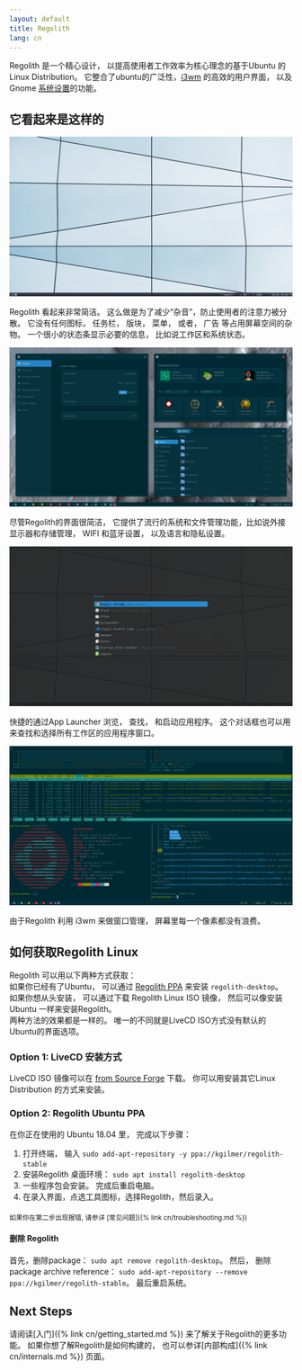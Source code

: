 ```yaml
---
layout: default
title: Regolith
lang: cn
---
```


Regolith 是一个精心设计， 以提高使用者工作效率为核心理念的基于Ubuntu 的 Linux Distribution。 它整合了ubuntu的广泛性，[i3wm](https://i3wm.org/)
的高效的用户界面， 以及 Gnome [系统设置](https://gitlab.gnome.org/GNOME/gnome-control-center)的功能。

## 它看起来是这样的

<a href="/assets/screenshot-empty.png"><img class="screenshot" alt="Empty Desktop" src="/assets/screenshot-empty.png"/></a>

Regolith 看起来非常简洁。 这么做是为了减少“杂音”，防止使用者的注意力被分散。 它没有任何图标， 任务栏， 版块， 菜单， 或者， 广告 等占用屏幕空间的杂物。 
一个很小的状态条显示必要的信息， 比如说工作区和系统状态。

<a href="/assets/screenshot-apps.png"><img class="screenshot" alt="Tiled Windows" src="/assets/screenshot-apps.png"/></a>

尽管Regolith的界面很简洁， 它提供了流行的系统和文件管理功能，比如说外接显示器和存储管理， WIFI 和蓝牙设置， 以及语言和隐私设置。

<a href="/assets/screenshot-rofi.png"><img class="screenshot" alt="Launch Apps" src="/assets/screenshot-rofi.png"/></a>

快捷的通过App Launcher 浏览， 查找， 和启动应用程序。 这个对话框也可以用来查找和选择所有工作区的应用程序窗口。

<a href="/assets/screenshot-term.png"><img class="screenshot" alt="View Terminals" src="/assets/screenshot-term.png"/></a>

由于Regolith 利用 i3wm 来做窗口管理， 屏幕里每一个像素都没有浪费。 

## 如何获取Regolith Linux

Regolith 可以用以下两种方式获取：  
如果你已经有了Ubuntu， 可以通过 [Regolith PPA](https://launchpad.net/~kgilmer/+archive/ubuntu/regolith-stable) 来安装 `regolith-desktop`。  
如果你想从头安装， 可以通过下载 Regolith Linux ISO 镜像， 然后可以像安装Ubuntu 一样来安装Regolith。  
两种方法的效果都是一样的。 唯一的不同就是LiveCD ISO方式没有默认的Ubuntu的界面选项。

### Option 1: LiveCD 安装方式

LiveCD ISO 镜像可以在 [from Source Forge](https://sourceforge.net/projects/regolith-linux/) 下载。 你可以用安装其它Linux Distribution 的方式来安装。

### Option 2: Regolith Ubuntu PPA

在你正在使用的 Ubuntu 18.04 里， 完成以下步骤：  
1. 打开终端， 输入 `sudo add-apt-repository -y ppa://kgilmer/regolith-stable`
2. 安装Regolith 桌面环境： `sudo apt install regolith-desktop`
3. 一些程序包会安装。 完成后重启电脑。
4. 在录入界面，点选工具图标，选择Regolith，然后录入。

<sub>如果你在第二步出现报错, 请参详 [常见问题]({% link cn/troubleshooting.md %})</sub>

#### 删除 Regolith

首先，删除package： `sudo apt remove regolith-desktop`。 然后， 删除 package archive reference： `sudo add-apt-repository --remove ppa://kgilmer/regolith-stable`。
最后重启系统。

## Next Steps

请阅读[入门]({% link cn/getting_started.md %}) 来了解关于Regolith的更多功能。 如果你想了解Regolith是如何构建的， 也可以参详[内部构成]({% link cn/internals.md %}) 页面。
